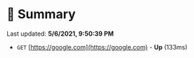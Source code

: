 # 📖 Summary
Last updated: **5/6/2021, 9:50:39 PM**

- `GET` [https://google.com](https://google.com) - **Up** (133ms)
